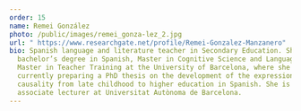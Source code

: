 ```yaml
---
order: 15
name: Remei González
photo: /public/images/remei_gonza-lez_2.jpg
url: " https://www.researchgate.net/profile/Remei-Gonzalez-Manzanero"
bio: Spanish language and literature teacher in Secondary Education. She holds a
  bachelor’s degree in Spanish, Master in Cognitive Science and Language and
  Master in Teacher Training at the University of Barcelona, where she is
  currently preparing a PhD thesis on the development of the expression of
  causality from late childhood to higher education in Spanish. She is also an
  associate lecturer at Universitat Autònoma de Barcelona.
---
```

